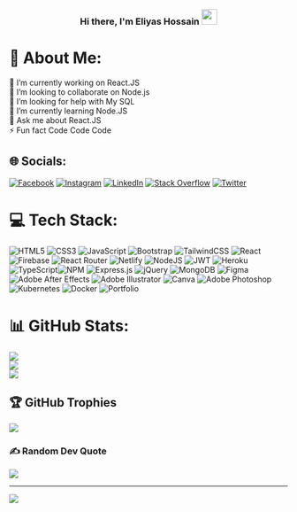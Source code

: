 <p align="right">
  <a href="https://wakatime.com/@eliyas700"><img alt="" src="https://wakatime.com/badge/user/f1b08d20-86a1-41ea-8276-0edfa00c8201.svg"></a>

</p>
<h3 align="center">
  Hi there, I'm Eliyas Hossain
  <img src="https://media.giphy.com/media/hvRJCLFzcasrR4ia7z/giphy.gif" width="28">
</h3> 


# 💫 About Me:

🔭 I’m currently working on React.JS<br>👯 I’m looking to collaborate on Node.js<br>🤝 I’m looking for help with My SQL<br>🌱 I’m currently learning Node.JS<br>💬 Ask me about React.JS<br>⚡ Fun fact Code Code Code


## 🌐 Socials:
[![Facebook](https://img.shields.io/badge/Facebook-%231877F2.svg?logo=Facebook&logoColor=white)](https://facebook.com/100006091846554) [![Instagram](https://img.shields.io/badge/Instagram-%23E4405F.svg?logo=Instagram&logoColor=white)](https://instagram.com/eliyas_700) [![LinkedIn](https://img.shields.io/badge/LinkedIn-%230077B5.svg?logo=linkedin&logoColor=white)](https://linkedin.com/in/eliyas700) [![Stack Overflow](https://img.shields.io/badge/-Stackoverflow-FE7A16?logo=stack-overflow&logoColor=white)](https://stackoverflow.com/users/17895394) [![Twitter](https://img.shields.io/badge/Twitter-%231DA1F2.svg?logo=Twitter&logoColor=white)](https://twitter.com/eliyas_700) 

# 💻 Tech Stack:
![HTML5](https://img.shields.io/badge/html5-%23E34F26.svg?style=for-the-badge&logo=html5&logoColor=white) ![CSS3](https://img.shields.io/badge/css3-%231572B6.svg?style=for-the-badge&logo=css3&logoColor=white) ![JavaScript](https://img.shields.io/badge/javascript-%23323330.svg?style=for-the-badge&logo=javascript&logoColor=%23F7DF1E) ![Bootstrap](https://img.shields.io/badge/bootstrap-%23563D7C.svg?style=for-the-badge&logo=bootstrap&logoColor=white) ![TailwindCSS](https://img.shields.io/badge/tailwindcss-%2338B2AC.svg?style=for-the-badge&logo=tailwind-css&logoColor=white) ![React](https://img.shields.io/badge/react-%2320232a.svg?style=for-the-badge&logo=react&logoColor=%2361DAFB) ![Firebase](https://img.shields.io/badge/firebase-%23039BE5.svg?style=for-the-badge&logo=firebase)  ![React Router](https://img.shields.io/badge/React_Router-CA4245?style=for-the-badge&logo=react-router&logoColor=white)  ![Netlify](https://img.shields.io/badge/netlify-%23000000.svg?style=for-the-badge&logo=netlify&logoColor=#00C7B7)  ![NodeJS](https://img.shields.io/badge/node.js-6DA55F?style=for-the-badge&logo=node.js&logoColor=white) ![JWT](https://img.shields.io/badge/JWT-black?style=for-the-badge&logo=JSON%20web%20tokens)  ![Heroku](https://img.shields.io/badge/heroku-%23430098.svg?style=for-the-badge&logo=heroku&logoColor=white) ![TypeScript](https://img.shields.io/badge/typescript-%23007ACC.svg?style=for-the-badge&logo=typescript&logoColor=white)![NPM](https://img.shields.io/badge/NPM-%23000000.svg?style=for-the-badge&logo=npm&logoColor=white) ![Express.js](https://img.shields.io/badge/express.js-%23404d59.svg?style=for-the-badge&logo=express&logoColor=%2361DAFB) ![jQuery](https://img.shields.io/badge/jquery-%230769AD.svg?style=for-the-badge&logo=jquery&logoColor=white) ![MongoDB](https://img.shields.io/badge/MongoDB-%234ea94b.svg?style=for-the-badge&logo=mongodb&logoColor=white) 	![Figma](https://img.shields.io/badge/figma-%23F24E1E.svg?style=for-the-badge&logo=figma&logoColor=white) ![Adobe After Effects](https://img.shields.io/badge/Adobe%20After%20Effects-9999FF.svg?style=for-the-badge&logo=Adobe%20After%20Effects&logoColor=white) ![Adobe Illustrator](https://img.shields.io/badge/adobeillustrator-%23FF9A00.svg?style=for-the-badge&logo=adobeillustrator&logoColor=white) ![Canva](https://img.shields.io/badge/Canva-%2300C4CC.svg?style=for-the-badge&logo=Canva&logoColor=white) ![Adobe Photoshop](https://img.shields.io/badge/adobephotoshop-%2331A8FF.svg?style=for-the-badge&logo=adobephotoshop&logoColor=white) ![Kubernetes](https://img.shields.io/badge/kubernetes-%23326ce5.svg?style=for-the-badge&logo=kubernetes&logoColor=white) ![Docker](https://img.shields.io/badge/docker-%230db7ed.svg?style=for-the-badge&logo=docker&logoColor=white) ![Portfolio](https://img.shields.io/badge/Portfolio-%23000000.svg?style=for-the-badge&logo=firefox&logoColor=#FF7139)
# 📊 GitHub Stats:
![](https://github-readme-stats.vercel.app/api?username=eliyas700&theme=radical&hide_border=true&include_all_commits=false&count_private=true)<br/>
![](https://github-readme-streak-stats.herokuapp.com/?user=eliyas700&theme=radical&hide_border=true)<br/>
![](https://github-readme-stats.vercel.app/api/top-langs/?username=eliyas700&theme=radical&hide_border=true&include_all_commits=false&count_private=true&layout=compact)

## 🏆 GitHub Trophies
![](https://github-profile-trophy.vercel.app/?username=eliyas700&theme=dracula&no-frame=false&no-bg=true&margin-w=4)

### ✍️ Random Dev Quote
![](https://quotes-github-readme.vercel.app/api?type=horizontal&theme=radical)

---
[![](https://visitcount.itsvg.in/api?id=eliyas700&icon=5&color=3)](https://visitcount.itsvg.in)
